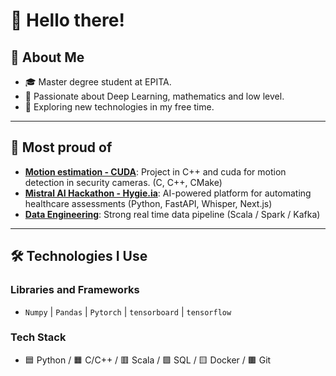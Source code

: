 # 👋 Hello there!

## 📖 About Me
- 🎓 Master degree student at EPITA.
- 🔭 Passionate about Deep Learning, mathematics and low level.
- 🚀 Exploring new technologies in my free time.

---

## 🌟 Most proud of
- **[Motion estimation - CUDA](https://github.com/FlorianSegard/GPGPU_Project)**: Project in C++ and cuda for motion detection in security cameras. (C, C++, CMake)
- **[Mistral AI Hackathon - Hygie.ia](https://github.com/ClovisDyArx/hackaton_mistral_alan)**: AI-powered platform for automating healthcare assessments (Python, FastAPI, Whisper, Next.js)
- **[Data Engineering](https://github.com/FlorianSegard/DataEngineering)**: Strong real time data pipeline (Scala / Spark / Kafka)

---

## 🛠️ Technologies I Use

### **Libraries and Frameworks**
- `Numpy` | `Pandas` | `Pytorch` | `tensorboard` | `tensorflow`

### **Tech Stack**
- 🟦 Python / 🟧 C/C++ / 🟥 Scala / 🟩 SQL / 🟨 Docker / 🟫 Git
